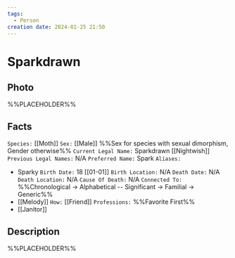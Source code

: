 ```yaml
---
tags:
  - Person
creation date: 2024-01-25 21:50
---
```

# Sparkdrawn

## Photo

%%PLACEHOLDER%%

## Facts

`Species:` [[Moth]]
`Sex:` [[Male]] %%Sex for species with sexual dimorphism, Gender otherwise%%
`Current Legal Name:` Sparkdrawn [[Nightwish]]
`Previous Legal Names:` N/A
`Preferred Name:` Spark
`Aliases:`
- Sparky
`Birth Date:` 18 [[01-01]]
`Birth Location:` N/A
`Death Date:` N/A
`Death Location:` N/A
`Cause Of Death:` N/A
`Connected To:` %%Chronological -> Alphabetical -- Significant -> Familial -> Generic%%
- [[Melody]] `How:` [[Friend]]
`Professions:` %%Favorite First%%
- [[Janitor]]

## Description

%%PLACEHOLDER%%
